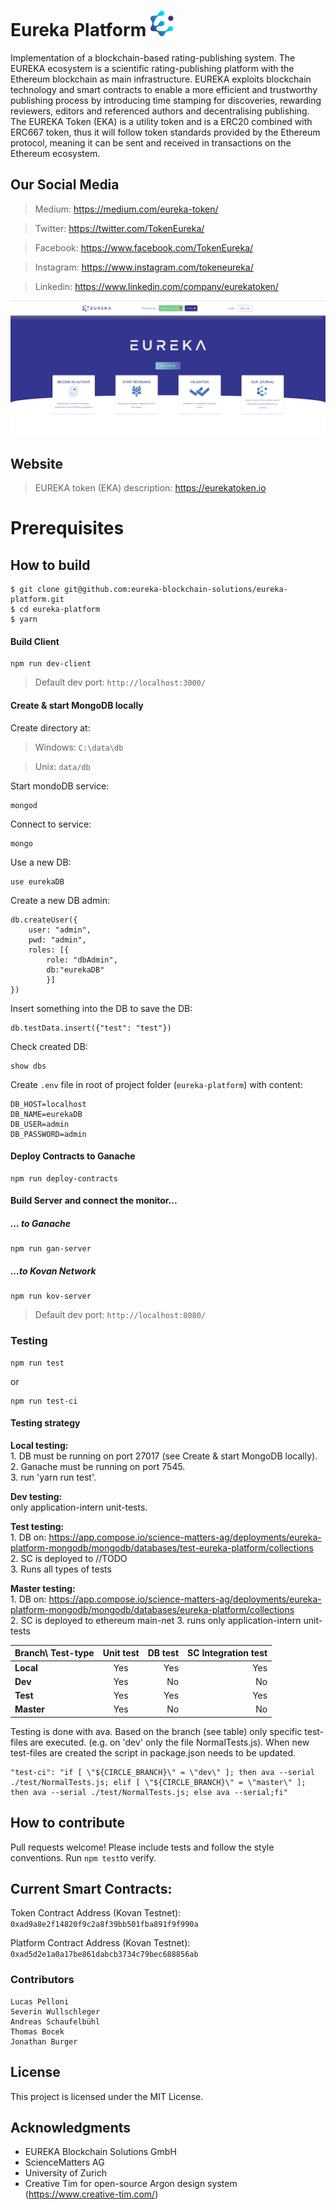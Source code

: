 # Eureka Platform ![Eureka Token Logo](public/eureka-hd.png)

Implementation of a blockchain-based rating-publishing system. The EUREKA
ecosystem is a scientific rating-publishing platform with the Ethereum
blockchain as main infrastructure. EUREKA exploits blockchain technology and
smart contracts to enable a more efficient and trustworthy publishing process by
introducing time stamping for discoveries, rewarding reviewers, editors and
referenced authors and decentralising publishing. The EUREKA Token (EKA) is a
utility token and is a ERC20 combined with ERC667 token, thus it will follow
token standards provided by the Ethereum protocol, meaning it can be sent and
received in transactions on the Ethereum ecosystem.

## Our Social Media
> Medium: https://medium.com/eureka-token/

> Twitter: https://twitter.com/TokenEureka/

> Facebook: https://www.facebook.com/TokenEureka/

> Instagram: https://www.instagram.com/tokeneureka/

> Linkedin: https://www.linkedin.com/company/eurekatoken/

![Eureka Token Logo](public/img/platform/1.png)

## Website

> EUREKA token (EKA) description: https://eurekatoken.io




# Prerequisites

## How to build

```
$ git clone git@github.com:eureka-blockchain-solutions/eureka-platform.git
$ cd eureka-platform
$ yarn
```

#### Build Client

```
npm run dev-client
```

> Default dev port: `http://localhost:3000/`

#### Create & start MongoDB locally

Create directory at:

> Windows:  `C:\data\db`

> Unix:     `data/db`

Start mondoDB service:
```
mongod
```

Connect to service:
```
mongo
```

Use a new DB:
```
use eurekaDB
```

Create a new DB admin:
```
db.createUser({
	user: "admin",
	pwd: "admin",
	roles: [{
		role: "dbAdmin",
		db:"eurekaDB"
		}]
})
```

Insert something into the DB to save the DB:
```
db.testData.insert({"test": "test"})
```

Check created DB:
```
show dbs
```

Create ``.env`` file in root of project folder (``eureka-platform``) with content:
```
DB_HOST=localhost
DB_NAME=eurekaDB
DB_USER=admin
DB_PASSWORD=admin
```

#### Deploy Contracts to Ganache

```
npm run deploy-contracts
```

#### Build Server and connect the monitor...
##### ... to Ganache
```
npm run gan-server
```

##### ...to Kovan Network
```
npm run kov-server
```

> Default dev port: `http://localhost:8080/`

### Testing

```
npm run test
```
or 
```
npm run test-ci
```

#### Testing strategy

**Local testing:**  
    1. DB must be running on port 27017 (see Create & start MongoDB locally).   
    2. Ganache must be running on port 7545.  
    3. run 'yarn run test'.

**Dev testing:**  
    only application-intern unit-tests.
    
**Test testing:**  
    1. DB on: https://app.compose.io/science-matters-ag/deployments/eureka-platform-mongodb/mongodb/databases/test-eureka-platform/collections  
    2. SC is deployed to //TODO  
    3. Runs all types of tests
    
**Master testing:**  
    1. DB on:  https://app.compose.io/science-matters-ag/deployments/eureka-platform-mongodb/mongodb/databases/eureka-platform/collections  
    2. SC is deployed to ethereum main-net
    3. runs only application-intern unit-tests
     
| Branch\ Test-type       | Unit test        | DB test  | SC Integration test |
| ----------------------- |:----------------:| --------:|--------------------:|
| **Local**               |        Yes       |   Yes    |        Yes          |
| **Dev**                 |        Yes       |   No     |        No           |
| **Test**                |        Yes       |   Yes    |        Yes          |
| **Master**              |        Yes       |   No     |        No           |

Testing is done with ava. Based on the branch (see table) only specific test-files are executed. (e.g. on 'dev' only the file NormalTests.js).
When new test-files are created the script in package.json needs to be updated.

```
"test-ci": "if [ \"${CIRCLE_BRANCH}\" = \"dev\" ]; then ava --serial ./test/NormalTests.js; elif [ \"${CIRCLE_BRANCH}\" = \"master\" ]; then ava --serial ./test/NormalTests.js; else ava --serial;fi"
```

## How to contribute

Pull requests welcome! Please include tests and follow the style conventions.
Run `npm test`to verify.

## Current Smart Contracts:

Token Contract Address (Kovan Testnet): `0xad9a8e2f14820f9c2a8f39bb501fba891f9f990a`

Platform Contract Address (Kovan Testnet): `0xad5d2e1a0a17be861dabcb3734c79bec688856ab`


### Contributors

```
Lucas Pelloni
Severin Wullschleger
Andreas Schaufelbühl
Thomas Bocek
Jonathan Burger
```

## License

This project is licensed under the MIT License.

## Acknowledgments
* EUREKA Blockchain Solutions GmbH
* ScienceMatters AG
* University of Zurich
* Creative Tim for open-source Argon design system (https://www.creative-tim.com/)
